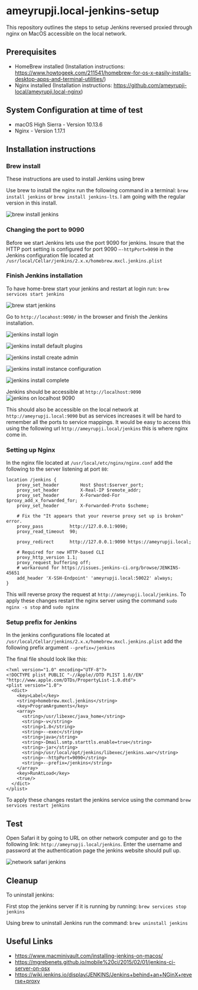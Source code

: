 # ameyrupji.local-jenkins-setup

This repository outlines the steps to setup Jenkins reversed proxied through nginx on MacOS accessible on the local network.

## Prerequisites 

- HomeBrew installed (Installation instructions: https://www.howtogeek.com/211541/homebrew-for-os-x-easily-installs-desktop-apps-and-terminal-utilities/)
- Nginx installed (Installation instructions: https://github.com/ameyrupji-local/ameyrupji.local-nginx)

## System Configuration at time of test

- macOS High Sierra - Version 10.13.6 
- Nginx - Version 1.17.1

## Installation instructions

### Brew install

These instructions are used to install Jenkins using brew

Use brew to install the nginx run the following command in a terminal: `brew install jenkins` or `brew install jenkins-lts`. I am going with the regular version in this install.

![brew install jenkins](images/terminal-brew-install-jenkins.png)

### Changing the port to 9090

Before we start Jenkins lets use the port 9090 for jenkins. Insure that the HTTP port setting is configured for port 9090 `—-httpPort=9090` in the Jenkins configuration file located at `/usr/local/Cellar/jenkins/2.x.x/homebrew.mxcl.jenkins.plist`

### Finish Jenkins installation

To have home-brew start your jenkins and restart at login run: `brew services start jenkins`

![brew start jenkins](images/terminal-brew-services-start-jenkins.png)

Go to `http://locahost:9090/` in the browser and finish the Jenkins installation.

![jenkins install login](images/jenkins-install-login.png)

![jenkins install default plugins](images/jenkins-install-default-plugins.png)

![jenkins install create admin](images/jenkins-install-create-admin.png)

![jenkins install instance configuration](images/jenkins-install-instance-config.png)

![jenkins install complete](images/jenkins-install-complete.png)

Jenkins should be accessible at `http://localhost:9090`
![jenkins on localhost 9090](images/jenkins-on-localhost:9090.png)

This should also be accessible on the local network at `http://ameyrupji.local:9090` but as services increases it will be hard to remember all the ports to service mappings. It would be easy to access this using the following url `http://ameyrupji.local/jenkins` this is where nginx come in.

### Setting up Nginx

In the nginx file located at `/usr/local/etc/nginx/nginx.conf` add the following to the server listening at port `80`:

```
location /jenkins {
    proxy_set_header        Host $host:$server_port;
    proxy_set_header        X-Real-IP $remote_addr;
    proxy_set_header        X-Forwarded-For $proxy_add_x_forwarded_for;
    proxy_set_header        X-Forwarded-Proto $scheme;

    # Fix the "It appears that your reverse proxy set up is broken" error.
    proxy_pass          http://127.0.0.1:9090;
    proxy_read_timeout  90;

    proxy_redirect      http://127.0.0.1:9090 https://ameyrupji.local;

    # Required for new HTTP-based CLI
    proxy_http_version 1.1;
    proxy_request_buffering off;
    # workaround for https://issues.jenkins-ci.org/browse/JENKINS-45651
    add_header 'X-SSH-Endpoint' 'ameyrupji.local:50022' always;
}
```

This will reverse proxy the request at `http://ameyrupji.local/jenkins`. To apply these changes restart the nginx server using the command `sudo nginx -s stop` and `sudo nginx`

### Setup prefix for Jenkins

In the jenkins configurations file located at `/usr/local/Cellar/jenkins/2.x.x/homebrew.mxcl.jenkins.plist` add the following prefix argument `--prefix=/jenkins`

The final file should look like this:

```
<?xml version="1.0" encoding="UTF-8"?>
<!DOCTYPE plist PUBLIC "-//Apple//DTD PLIST 1.0//EN" "http://www.apple.com/DTDs/PropertyList-1.0.dtd">
<plist version="1.0">
  <dict>
    <key>Label</key>
    <string>homebrew.mxcl.jenkins</string>
    <key>ProgramArguments</key>
    <array>
      <string>/usr/libexec/java_home</string>
      <string>-v</string>
      <string>1.8</string>
      <string>--exec</string>
      <string>java</string>
      <string>-Dmail.smtp.starttls.enable=true</string>
      <string>-jar</string>
      <string>/usr/local/opt/jenkins/libexec/jenkins.war</string>
      <string>--httpPort=9090</string>
      <string>--prefix=/jenkins</string>
    </array>
    <key>RunAtLoad</key>
    <true/>
  </dict>
</plist>

```

To apply these changes restart the jenkins service using the command `brew services restart jenkins`


## Test 

Open Safari it by going to URL on other network computer and go to the following link: `http://ameyrupji.local/jenkins`. Enter the username and password at the authentication page the jenkins website should pull up.

![network safari jenkins](images/jenkins-on-ameyrupji-local-jenkins.png)



## Cleanup

To uninstall jenkins:

First stop the jenkins server if it is running by running:
`brew services stop jenkins`

Using brew to uninstall Jenkins run the command: 
`brew uninstall jenkins`


## Useful Links

- https://www.macminivault.com/installing-jenkins-on-macos/
- https://mgrebenets.github.io/mobile%20ci/2015/02/01/jenkins-ci-server-on-osx
- https://wiki.jenkins.io/display/JENKINS/Jenkins+behind+an+NGinX+reverse+proxy
